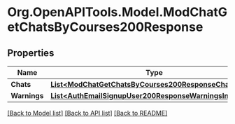 # Org.OpenAPITools.Model.ModChatGetChatsByCourses200Response

## Properties

Name | Type | Description | Notes
------------ | ------------- | ------------- | -------------
**Chats** | [**List&lt;ModChatGetChatsByCourses200ResponseChatsInner&gt;**](ModChatGetChatsByCourses200ResponseChatsInner.md) |  | 
**Warnings** | [**List&lt;AuthEmailSignupUser200ResponseWarningsInner&gt;**](AuthEmailSignupUser200ResponseWarningsInner.md) |  | [optional] 

[[Back to Model list]](../README.md#documentation-for-models) [[Back to API list]](../README.md#documentation-for-api-endpoints) [[Back to README]](../README.md)


